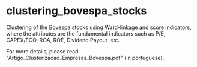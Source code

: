 # clustering_bovespa_stocks

Clustering of the Bovespa stocks using Ward-linkage and score indicators, where the attributes are the fundamental indicators such as P/E, CAPEX/FCO, ROA, ROE, Dividend Payout, etc.

For more details, please read "Artigo_Clusterizacao_Empresas_Bovespa.pdf" (in portuguese).

